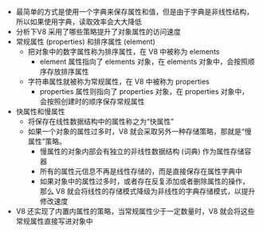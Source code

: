 - 最简单的方式是使用一个字典来保存属性和值，但是由于字典是非线性结构，所以如果使用字典，读取效率会大大降低
- 分析下V8 采用了哪些策略提升了对象属性的访问速度
- 常规属性 (properties) 和排序属性 (element)
	- 把对象中的数字属性称为排序属性，在 V8 中被称为 elements
		- element 属性指向了 elements 对象，在 elements 对象中，会按照顺序存放排序属性
	- 字符串属性就被称为常规属性，在 V8 中被称为 properties
		- properties 属性则指向了 properties 对象，在 properties 对象中，会按照创建时的顺序保存常规属性
- 快属性和慢属性
	- 将保存在线性数据结构中的属性称之为“快属性”
	- 如果一个对象的属性过多时，V8 就会采取另外一种存储策略，那就是“慢属性”策略。
		- 慢属性的对象内部会有独立的非线性数据结构 (词典) 作为属性存储容器
		- 所有的属性元信息不再是线性存储的，而是直接保存在属性字典中
		- 如果对象中的属性过多时，或者存在反复添加或者删除属性的操作，那么 V8 就会将线性的存储模式降级为非线性的字典存储模式，以提升修改速度
- V8 还实现了内置内属性的策略，当常规属性少于一定数量时，V8 就会将这些常规属性直接写进对象中
